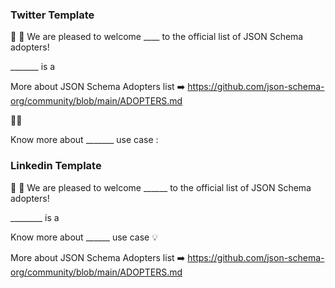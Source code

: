 ### Twitter Template

📣 🎉 We are pleased to welcome ____ to the official list of JSON Schema adopters!

_______ is a 

More about JSON Schema Adopters list ➡️ https://github.com/json-schema-org/community/blob/main/ADOPTERS.md

🧐🧵

Know more about _______ use case :

### Linkedin Template

📣 🎉 We are pleased to welcome ______ to the official list of JSON Schema adopters!

________ is a 

Know more about ______ use case 💡 

More about JSON Schema Adopters list ➡️ https://github.com/json-schema-org/community/blob/main/ADOPTERS.md